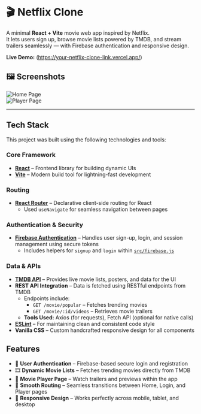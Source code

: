 # 🎬 Netflix Clone

A minimal **React + Vite** movie web app inspired by Netflix.  
It lets users sign up, browse movie lists powered by TMDB, and stream trailers seamlessly — with Firebase authentication and responsive design.  

**Live Demo:** (https://your-netflix-clone-link.vercel.app/)

## 🖼️ Screenshots

![Home Page](docs/screenshots/home.png)  
![Player Page](docs/screenshots/player.png)

---

## Tech Stack

This project was built using the following technologies and tools:

### Core Framework
- **[React](https://react.dev/)** – Frontend library for building dynamic UIs  
- **[Vite](https://vitejs.dev/)** – Modern build tool for lightning-fast development  

### Routing
- **[React Router](https://reactrouter.com/)** – Declarative client-side routing for React  
  - Used `useNavigate` for seamless navigation between pages  

### Authentication & Security
- **[Firebase Authentication](https://firebase.google.com/docs/auth)** – Handles user sign-up, login, and session management using secure tokens  
  - Includes helpers for `signup` and `login` within [`src/firebase.js`](src/firebase.js)
 
    
### Data & APIs
- **[TMDB API](https://www.themoviedb.org/documentation/api)** – Provides live movie lists, posters, and data for the UI  
- **REST API Integration** – Data is fetched using RESTful endpoints from TMDB  
  - Endpoints include:  
    - `GET /movie/popular` – Fetches trending movies  
    - `GET /movie/:id/videos` – Retrieves movie trailers  
  - **Tools Used:** Axios (for requests), Fetch API (optional for native calls)
- **[ESLint](https://eslint.org/)** – For maintaining clean and consistent code style  
- **Vanilla CSS** – Custom handcrafted responsive design for all components  

## Features

- 🔐 **User Authentication** – Firebase-based secure login and registration  
- 🎞️ **Dynamic Movie Lists** – Fetches trending movies directly from TMDB  
- 🎥 **Movie Player Page** – Watch trailers and previews within the app  
- 🚦 **Smooth Routing** – Seamless transitions between Home, Login, and Player pages  
- 📱 **Responsive Design** – Works perfectly across mobile, tablet, and desktop  

